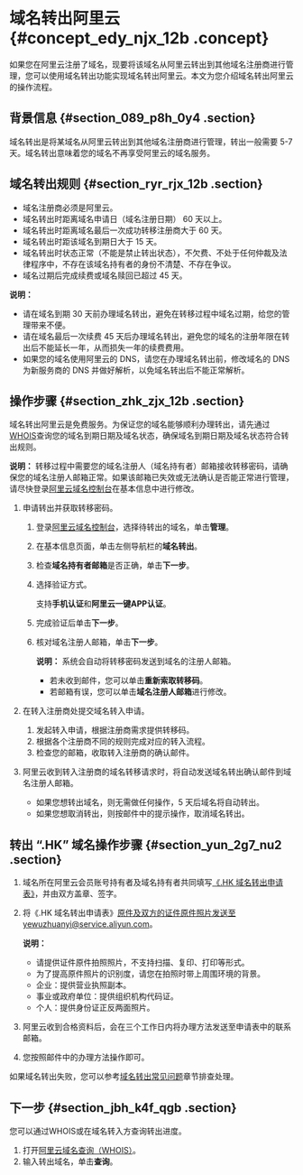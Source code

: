 # 域名转出阿里云 {#concept_edy_njx_12b .concept}

如果您在阿里云注册了域名，现要将该域名从阿里云转出到其他域名注册商进行管理，您可以使用域名转出功能实现域名转出阿里云。本文为您介绍域名转出阿里云的操作流程。

## 背景信息 {#section_089_p8h_0y4 .section}

域名转出是将某域名从阿里云转出到其他域名注册商进行管理，转出一般需要 5-7 天。域名转出意味着您的域名不再享受阿里云的域名服务。

## 域名转出规则 {#section_ryr_rjx_12b .section}

-   域名注册商必须是阿里云。
-   域名转出时距离域名申请日（域名注册日期） 60 天以上。
-   域名转出时距离域名最后一次成功转移注册商大于 60 天。
-   域名转出时距该域名到期日大于 15 天。
-   域名转出时状态正常（不能是禁止转出状态），不欠费、不处于任何仲裁及法律程序中，不存在该域名持有者的身份不清楚、不存在争议。
-   域名过期后完成续费或域名赎回已超过 45 天。

**说明：** 

-   请在域名到期 30 天前办理域名转出，避免在转移过程中域名过期，给您的管理带来不便。
-   请在域名最后一次续费 45 天后办理域名转出，避免您的域名的注册年限在转出后不能延长一年，从而损失一年的续费费用。
-   如果您的域名使用阿里云的 DNS，请您在办理域名转出前，修改域名的 DNS 为新服务商的 DNS 并做好解析，以免域名转出后不能正常解析。

## 操作步骤 {#section_zhk_zjx_12b .section}

域名转出阿里云是免费服务。为保证您的域名能够顺利办理转出，请先通过[WHOIS](https://whois.aliyun.com/)查询您的域名到期日期及域名状态，确保域名到期日期及域名状态符合转出规则。

**说明：** 转移过程中需要您的域名注册人（域名持有者）邮箱接收转移密码，请确保您的域名注册人邮箱正常。如果该邮箱已失效或无法确认是否能正常进行管理，请尽快登录[阿里云域名控制台](https://dc.console.aliyun.com)在基本信息中进行修改。

1.  申请转出并获取转移密码。
    1.  登录[阿里云域名控制台](https://dc.console.aliyun.com)，选择待转出的域名，单击**管理**。
    2.  在基本信息页面，单击左侧导航栏的**域名转出**。
    3.  检查**域名持有者邮箱**是否正确，单击**下一步**。
    4.  选择验证方式。

        支持**手机认证**和**阿里云一键APP认证**。

    5.  完成验证后单击**下一步**。
    6.  核对域名注册人邮箱，单击**下一步**。

        **说明：** 系统会自动将转移密码发送到域名的注册人邮箱。

        -   若未收到邮件，您可以单击**重新索取转移码**。
        -   若邮箱有误，您可以单击**域名注册人邮箱**进行修改。
2.  在转入注册商处提交域名转入申请。
    1.  发起转入申请，根据注册商需求提供转移码。
    2.  根据各个注册商不同的规则完成对应的转入流程。
    3.  检查您的邮箱，收取转入注册商的确认邮件。
3.  阿里云收到转入注册商的域名转移请求时，将自动发送域名转出确认邮件到域名注册人邮箱。

    -   如果您想转出域名，则无需做任何操作，5 天后域名将自动转出。
    -   如果您想取消转出，则按邮件中的提示操作，取消域名转出。

## 转出 “.HK” 域名操作步骤 {#section_yun_2g7_nu2 .section}

1.  域名所在阿里云会员账号持有者及域名持有者共同填写[《.HK 域名转出申请表》](http://docs-aliyun.cn-hangzhou.oss.aliyun-inc.com/assets/attach/53076/cn_zh/1493370423033/HK%E5%9F%9F%E5%90%8D%E8%BD%AC%E5%87%BA%E7%94%B3%E8%AF%B7%E8%A1%A8.doc)，并由双方盖章、签字。
2.  将《.HK 域名转出申请表》原件及双方的证件原件照片发送至yewuzhuanyi@service.aliyun.com。

    **说明：** 

    -   请提供证件原件拍照照片，不支持扫描、复印、打印等形式。
    -   为了提高原件照片的识别度，请您在拍照时带上周围环境的背景。
    -   企业：提供营业执照副本。
    -   事业或政府单位：提供组织机构代码证。
    -   个人：提供身份证正反两面照片。
3.  阿里云收到合格资料后，会在三个工作日内将办理方法发送至申请表中的联系邮箱。
4.  您按照邮件中的办理方法操作即可。

如果域名转出失败，您可以参考[域名转出常见问题](../../../../cn.zh-CN/常见问题/转移与过户类问题/域名转入__转出.md#)章节排查处理。

## 下一步 {#section_jbh_k4f_qgb .section}

您可以通过WHOIS或在域名转入方查询转出进度。

1.  打开[阿里云域名查询（WHOIS）](https://whois.aliyun.com/)。
2.  输入转出域名，单击**查询**。

